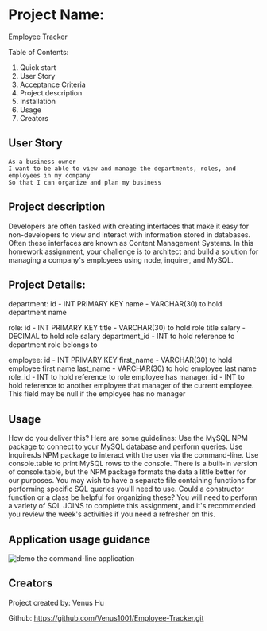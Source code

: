# Project Name:
Employee Tracker

Table of Contents:

1. Quick start
2. User Story
3. Acceptance Criteria
4. Project description
5. Installation
6. Usage
7. Creators

## User Story
                    
```
As a business owner
I want to be able to view and manage the departments, roles, and employees in my company
So that I can organize and plan my business

```
## Project description
Developers are often tasked with creating interfaces that make it easy for non-developers to view and interact with information stored in databases. Often these interfaces are known as Content Management Systems. In this homework assignment, your challenge is to architect and build a solution for managing a company's employees using node, inquirer, and MySQL.

## Project Details:

department:
id - INT PRIMARY KEY
name - VARCHAR(30) to hold department name

role:
id - INT PRIMARY KEY
title -  VARCHAR(30) to hold role title
salary -  DECIMAL to hold role salary
department_id -  INT to hold reference to department role belongs to

employee:
id - INT PRIMARY KEY
first_name - VARCHAR(30) to hold employee first name
last_name - VARCHAR(30) to hold employee last name
role_id - INT to hold reference to role employee has
manager_id - INT to hold reference to another employee that manager of the current employee. This field may be null if the employee has no manager

## Usage
How do you deliver this? Here are some guidelines:
Use the MySQL NPM package to connect to your MySQL database and perform queries.
Use InquirerJs NPM package to interact with the user via the command-line.
Use console.table to print MySQL rows to the console. There is a built-in version of console.table, but the NPM package formats the data a little better for our purposes.
You may wish to have a separate file containing functions for performing specific SQL queries you'll need to use. Could a constructor function or a class be helpful for organizing these?
You will need to perform a variety of SQL JOINS to complete this assignment, and it's recommended you review the week's activities if you need a refresher on this.


## Application usage guidance

![demo the command-line application]()


## Creators
Project created by: Venus Hu 

Github: 
https://github.com/Venus1001/Employee-Tracker.git